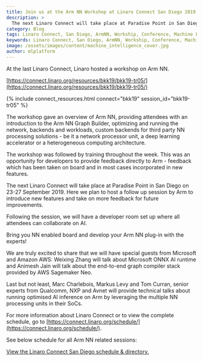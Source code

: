 ```yaml
---
title: Join us at the Arm NN Workshop at Linaro Connect San Diego 2019
description: >
  The next Linaro Connect will take place at Paradise Point in San Diego on 23-27 September 2019. Here we plan to host a follow up session by Arm to introduce new features and take on more feedback for future improvements.
category: Blog
tags: Linaro Connect, San Diego, ArmNN, Workship, Conference, Machine Learning, Artificial Intelligence, AI
keywords: Linaro Connect, San Diego, ArmNN, Workship, Conference, Machine Learning, Artificial Intelligence, AI
image: /assets/images/content/machine_intelligence_cover.jpg
author: mlplatform
---
```


At the last Linaro Connect, Linaro hosted a workshop on Arm NN.

[https://connect.linaro.org/resources/bkk19/bkk19-tr05/](https://connect.linaro.org/resources/bkk19/bkk19-tr05/)

{% include connect_resources.html connect="bkk19" session_id="bkk19-tr05" %}

The workshop gave an overview of Arm NN, providing attendees with an introduction to the Arm NN Graph Builder, optimizing and running the network, backends and workloads, custom backends for third party NN processing solutions - be it a network processor unit, a deep learning accelerator or a heterogeneous computing architecture.

The workshop was followed by training throughout the week. This was an opportunity for developers to provide feedback directly to Arm - feedback which has been taken on board and in most cases incorporated in new features.

The next Linaro Connect will take place at Paradise Point in San Diego on 23-27 September 2019. Here we plan to host a follow up session by Arm to introduce new features and take on more feedback for future improvements.

Following the session, we will have a developer room set up where all attendees can collaborate on AI.

Bring you NN enabled board and develop your Arm NN plug-in with the experts!

We are truly excited to share that we will have special guests from Microsoft and Amazon AWS: Weixing Zhang will talk about Microsoft ONNX AI runtime and Animesh Jain will talk about the end-to-end graph compiler stack provided by AWS Sagemaker Neo.

Last but not least, Marc Charlebois, Markus Levy and Tom Curran, senior experts from Qualcomm, NXP and Avnet will provide technical talks about running optimised AI inference on Arm by leveraging the multiple NN processing units in their SoCs.

For more information about Linaro Connect or to view the complete schedule, go to [https://connect.linaro.org/schedule/](https://connect.linaro.org/schedule/).

See below schedule for all Arm NN related sessions:

<a id="sched-embed" href="//linaroconnectsandiego.sched.com/overview/type/AI%2FMachine+Learning">View the Linaro Connect San Diego schedule &amp; directory.</a>

<script type="text/javascript" src="//linaroconnectsandiego.sched.com/js/embed.js"></script>
